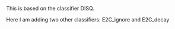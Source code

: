 This is based on the classifier DISQ.

Here I am adding two other classifiers: E2C_ignore and E2C_decay
